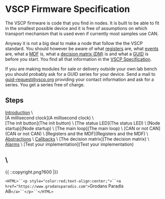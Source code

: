 # VSCP Firmware Specification

 

The VSCP firmware is code that you find in nodes. It is built to be able to fit in the smallest possible device and it is free of assumptions on which transport mechanism that is used even if currently most samples use CAN.

Anyway it is not a big deal to make a node that follow the the VSCP standard. You should however be aware of what [registers](http://docs.vscp.org/spec/latest/#/./vscp_register_abstraction_model) are, what [events](http://docs.vscp.org/spec/latest/#/./level_i_events) are, what a [MDF](http://docs.vscp.org/spec/latest/#/./vscp_module_description_file) is, what a [decision matrix (DM)](http://docs.vscp.org/spec/latest/#/./vscp_decision_matrix) is and what a [GUID](http://docs.vscp.org/spec/latest/#/./vscp_globally_unique_identifiers) is before you start. You find all that information in the [VSCP Specification](http://docs.vscp.org/spec/latest).

If you are making modules for sale or delivery outside your own lab bench you should probably ask for a GUID series for your device. Send a mail to [guid-request@vscp.org](mailto:guid-request@vscp.org) providing your contact information and ask for a series. You get a series free of charge.

## Steps

[Introduction](Introduction) \\  
[A millisecond clock](A millisecond clock) \\  
[The init button](The init button) \\ 
[The status LED](The status LED) \\
[Node startup](Node startup) \\
[The main loop](The main loop) \\
[CAN or not CAN](CAN or not CAN) \\
[Registers and the MDF](Registers and the MDF) \\
[Abstractions](Abstractions) \\ 
[Callbacks](Callbacks) \\ 
[The decision matrix](The decision matrix) \\
[Alarms](Alarms) \\
[Test your implementation](Test your implementation)

\\ 
----
{{  ::copyright.png?600  |}}

`<HTML>``<p style="color:red;text-align:center;">``<a href="https://www.grodansparadis.com">`Grodans Paradis AB`</a>``</p>``</HTML>`

